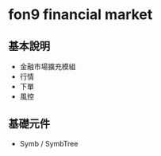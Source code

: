 ﻿fon9 financial market
=====================

## 基本說明
* 金融市場擴充模組
* 行情
* 下單
* 風控

## 基礎元件
* Symb / SymbTree